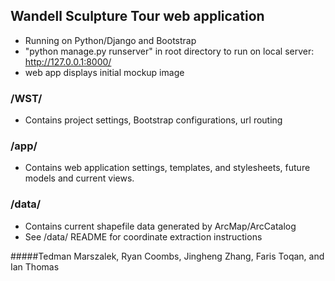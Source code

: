 ## Wandell Sculpture Tour web application
 - Running on Python/Django and Bootstrap
 - "python manage.py runserver" in root directory to run on local server:
 		http://127.0.0.1:8000/
 - web app displays initial mockup image

### /WST/
 - Contains project settings, Bootstrap configurations, url routing

### /app/
 - Contains web application settings, templates, and stylesheets, future models and current views.

### /data/
 - Contains current shapefile data generated by ArcMap/ArcCatalog
 - See /data/ README for coordinate extraction instructions


#####Tedman Marszalek, Ryan Coombs, Jingheng Zhang, Faris Toqan, and Ian Thomas
